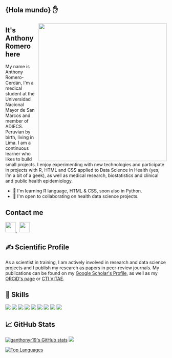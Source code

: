 <!-- This README.md is based on README from @Pratham31 (https://github.com/Pratham31) and @Psotob (https://github.com/psotob) -->

<h2>{Hola mundo} ✋ <!--<img src="https://github.com/ganthonyr19/ganthonyr19/blob/main/wave.gif" width="30px"> </h2>-->

<img src="https://github.com/ganthonyr/ganthonyr/blob/main/final.gif" height="430" width="400" align="right"></img>

## It's Anthony Romero here 
My name is Anthony Romero-Cerdán, I'm a medical student at the Universidad Nacional Mayor de San Marcos and member of ADIECS. Peruvian by birth, living in Lima. I am a continuous learner who likes to build small projects. I enjoy experimenting with new technologies and participate in projects with R, HTML and CSS applied to Data Science in Health (yes, I’m a bit of a geek), as well as medical research, biostatistics and clinical and public health epidemiology.

* 🧠 I'm learning R language, HTML & CSS, soon also in Python.
* 🤝 I'm open to collaborating on health data science projects.

##  Contact me
<a href="https://www.linkedin.com/in/garomeroc" target="_blank" rel="noreferrer">
  <img src="https://raw.githubusercontent.com/danielcranney/readme-generator/main/public/icons/socials/linkedin.svg" width="32" height="32" />
</a>&nbsp;
<a href="https://x.com/ganthonyrc" target="_blank" rel="noreferrer">
  <img src="https://raw.githubusercontent.com/danielcranney/readme-generator/main/public/icons/socials/twitter.svg" width="32" height="32" />
</a>

## &#x270d; Scientific Profile

As a scientist in training, I am actively involved in research and data science projects and I publish my research as papers in peer-review journals. My publications can be found on my [Google Scholar's Profile](https://scholar.google.com/citations?user=bSpylR0AAAAJ&hl=es), as well as my [ORCiD's page](https://orcid.org/0000-0001-6342-647X) or [CTI VITAE](https://ctivitae.concytec.gob.pe/appDirectorioCTI/VerDatosInvestigador.do?id_investigador=138155). 

## 🔧 Skills

![](https://img.shields.io/badge/Code-R%20project-informational?style=flat&logo=R&logoColor=white&color=276DC3)
![](https://img.shields.io/badge/Code-RStudio-informational?style=flat&logo=RStudio&logoColor=white&color=75AADB)
![](https://img.shields.io/badge/Code-Git-informational?style=flat&logo=git&logoColor=white&color=F05032)
![](https://img.shields.io/badge/Tools-GitHub-informational?style=flat&logo=github&logoColor=white&color=181717)
![](https://img.shields.io/badge/Tools-Zotero-informational?style=flat&logo=zotero&logoColor=white&color=CC2936)
![](https://img.shields.io/badge/Tools-Mendeley-informational?style=flat&logo=mendeley&logoColor=white&color=A51C30)
![](https://img.shields.io/badge/Code-HTML-informational?style=flat&logo=html5&logoColor=white&color=E34F26)
![](https://img.shields.io/badge/Code-CSS-informational?style=flat&logo=css3&logoColor=white&color=1572B6)
![](https://img.shields.io/badge/Code-Stata-informational?style=flat&logoColor=white&color=0093D0)


## &#x1f4c8; GitHub Stats

<a href="http://www.github.com/ganthonyr19"><img src="https://github-readme-stats.vercel.app/api?username=ganthonyr19&show_icons=true&hide=&count_private=true&title_color=0891b2&text_color=ffffff&icon_color=0891b2&bg_color=1c1917&hide_border=true&show_icons=true" alt="ganthonyr19's GitHub stats" /></a>
<a href="http://www.github.com/ganthonyr19"><img src="https://github-readme-streak-stats.herokuapp.com/?user=ganthonyr19&stroke=ffffff&background=1c1917&ring=0891b2&fire=0891b2&currStreakNum=ffffff&currStreakLabel=0891b2&sideNums=ffffff&sideLabels=ffffff&dates=ffffff&hide_border=true" /></a>

<!--<a href="http://www.github.com/ganthonyr19"><img src="https://activity-graph.herokuapp.com/graph?username=ganthonyr19&bg_color=1c1917&color=ffffff&line=0891b2&point=ffffff&area_color=1c1917&area=true&hide_border=true&custom_title=GitHub%20Commits%20Graph" alt="GitHub Commits Graph" /></a>-->

<a href="https://github.com/ganthonyr" align="left"><img src="https://github-readme-stats.vercel.app/api/top-langs/?username=ganthonyr&langs_count=10&title_color=0891b2&text_color=ffffff&icon_color=0891b2&bg_color=1c1917&hide_border=true&locale=en&custom_title=Top%20%Languages" alt="Top Languages" /></a>

<!-- Resources -->
<!-- Icons: https://simpleicons.org/ -->
<!-- GitHub Stats: https://github.com/anuraghazra/github-readme-stats -->
<!-- Emojis: https://emojipedia.org/emoji/ -->
<!-- HTML Emojis: https://www.fileformat.info/index.htm -->
<!-- Awesome GitHub Profile README: https://github.com/kautukkundan/Awesome-Profile-README-templates -->
